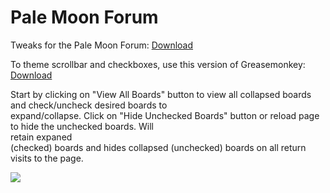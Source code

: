 # Pale Moon Forum
Tweaks for the Pale Moon Forum: <a href="https://raw.githubusercontent.com/srazzano/Pale_Moon_Forum/master/Pale_Moon_Forum.user.js">Download</a>

To theme scrollbar and checkboxes, use this version of Greasemonkey: <a href="https://raw.githubusercontent.com/srazzano/Greasemonkey/master/greasemonkey-PM1.0.2.xpi">Download</a>

Start by clicking on "View All Boards" button to view all collapsed boards and check/uncheck desired boards to<br> expand/collapse. Click on "Hide Unchecked Boards" button or reload page to hide the unchecked boards. Will<br>retain expaned<br>(checked) boards and hides collapsed (unchecked) boards on all return visits to the page.

<img src="https://github.com/srazzano/Images/blob/master/forum2.png"/>
